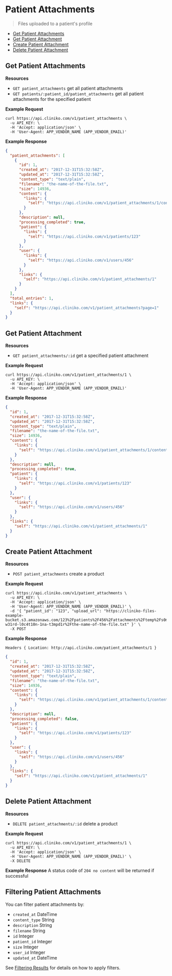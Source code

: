 Patient Attachments
============
> Files uploaded to a patient's profile

* [Get Patient Attachments](#get-patient-attachments "This will return all patient attachments.")
* [Get Patient Attachment](#get-patient-attachment "This will return a specified patient attachment.")
* [Create Patient Attachment](#create-patient-attachment "This will create a patient attachment.")
* [Delete Patient Attachment](#delete-patient-attachment "This will delete a patient attachment.")

Get Patient Attachments
----------------

**Resources**
* ```GET patient_attachments``` get all patient attachments
* ```GET patients/:patient_id/patient_attachments``` get all patient attachments for the specified patient

**Example Request**
```shell
curl https://api.cliniko.com/v1/patient_attachments \
  -u API_KEY: \
  -H 'Accept: application/json' \
  -H 'User-Agent: APP_VENDOR_NAME (APP_VENDOR_EMAIL)'
```

**Example Response**
```json
{
  "patient_attachments": [
    {
      "id": 1,
      "created_at": "2017-12-31T15:32:58Z",
      "updated_at": "2017-12-31T15:32:58Z",
      "content_type": "text/plain",
      "filename": "the-name-of-the-file.txt",
      "size": 14936,
      "content": {
        "links": {
          "self": "https://api.cliniko.com/v1/patient_attachments/1/content"
        }
      },
      "description": null,
      "processing_completed": true,
      "patient": {
        "links": {
          "self": "https://api.cliniko.com/v1/patients/123"
        }
      },
      "user": {
        "links": {
          "self": "https://api.cliniko.com/v1/users/456"
        }
      },
      "links": {
        "self": "https://api.cliniko.com/v1/patient_attachments/1"
      }
    }
  ],
  "total_entries": 1,
  "links": {
    "self": "https://api.cliniko.com/v1/patient_attachments?page=1"
  }
}
```

Get Patient Attachment
------------

**Resources**
* ```GET patient_attachments/:id``` get a specified patient attachment

**Example Request**
```shell
curl https://api.cliniko.com/v1/patient_attachments/1 \
  -u API_KEY: \
  -H 'Accept: application/json' \
  -H 'User-Agent: APP_VENDOR_NAME (APP_VENDOR_EMAIL)'
```

**Example Response**
```json
{
  "id": 1,
  "created_at": "2017-12-31T15:32:58Z",
  "updated_at": "2017-12-31T15:32:58Z",
  "content_type": "text/plain",
  "filename": "the-name-of-the-file.txt",
  "size": 14936,
  "content": {
    "links": {
      "self": "https://api.cliniko.com/v1/patient_attachments/1/content"
    }
  },
  "description": null,
  "processing_completed": true,
  "patient": {
    "links": {
      "self": "https://api.cliniko.com/v1/patients/123"
    }
  },
  "user": {
    "links": {
      "self": "https://api.cliniko.com/v1/users/456"
    }
  },
  "links": {
    "self": "https://api.cliniko.com/v1/patient_attachments/1"
  }
}
```

Create Patient Attachment
----------------
**Resources**
* ```POST patient_attachments``` create a product

**Example Request**
```shell
curl https://api.cliniko.com/v1/patient_attachments \
  -u API_KEY: \
  -H 'Accept: application/json' \
  -H 'User-Agent: APP_VENDOR_NAME (APP_VENDOR_EMAIL)' \
  -d '{ "patient_id": "123", "upload_url": "https://cliniko-files-example-bucket.s3.amazonaws.com/123%2Fpatients%2F456%2Fattachments%2Ftemp%2Fs0m3-w31rd-l0c4t10n-1na-t3mpd1r%2Fthe-name-of-the-file.txt" }' \
  -X POST
```
**Example Response**
```
Headers { Location: http://api.cliniko.com/patient_attachments/1 }
```
```json
{
  "id": 1,
  "created_at": "2017-12-31T15:32:58Z",
  "updated_at": "2017-12-31T15:32:58Z",
  "content_type": "text/plain",
  "filename": "the-name-of-the-file.txt",
  "size": 14936,
  "content": {
    "links": {
      "self": "https://api.cliniko.com/v1/patient_attachments/1/content"
    }
  },
  "description": null,
  "processing_completed": false,
  "patient": {
    "links": {
      "self": "https://api.cliniko.com/v1/patients/123"
    }
  },
  "user": {
    "links": {
      "self": "https://api.cliniko.com/v1/users/456"
    }
  },
  "links": {
    "self": "https://api.cliniko.com/v1/patient_attachments/1"
  }
}
```

Delete Patient Attachment
----------------
**Resources**
* ```DELETE patient_attachments/:id``` delete a product

**Example Request**
```shell
curl https://api.cliniko.com/v1/patient_attachments/1 \
  -u API_KEY: \
  -H 'Accept: application/json' \
  -H 'User-Agent: APP_VENDOR_NAME (APP_VENDOR_EMAIL)' \
  -X DELETE
```
**Example Response**
A status code of `204 no content` will be returned if successful

Filtering Patient Attachments
----------------

You can filter patient attachments by:
* ```created_at``` DateTime
* ```content_type``` String
* ```description``` String
* ```filename``` String
* ```id``` Integer
* ```patient_id``` Integer
* ```size``` Integer
* ```user_id``` Integer
* ```updated_at``` DateTime

See [Filtering Results](https://github.com/redguava/cliniko-api#filtering-results) for details on how to apply filters.
